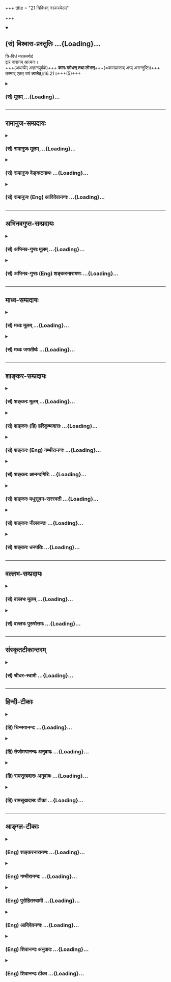 +++
title = "21 त्रिविधन् नरकस्येदम्"

+++
<div class="js_include" newlevelforh1="2" title="(सं) विश्वास-प्रस्तुतिः" unfilled url="/purANam_vaiShNavam/mahAbhAratam/06-bhIShma-parva/03-bhagavad-gItA-parva/saMskRtam/vishvAsa-prastutiH/16_daivAsura-sampad-vib/21_trividhan_narakas.md">
<details open><summary><h2>(सं) विश्वास-प्रस्तुतिः ...{Loading}...</h2></summary>

त्रि-विधं नरकस्येदं  
द्वारं नाशनम् आत्मनः।  
+++(अधर्म्यम् अज्ञानपूर्वकं)+++ **कामः क्रोधस् तथा लोभस्**+++(=कामप्राप्ताव् अप्य् असन्तुष्टिः)+++  
तस्माद् एतत् त्रयं **त्यजेत्**॥16.21॥+++(5)+++
</details>
</div>
<div class="js_include collapsed" newlevelforh1="3" title="(सं) मूलम्" unfilled url="/purANam_vaiShNavam/mahAbhAratam/06-bhIShma-parva/03-bhagavad-gItA-parva/saMskRtam/mUlam/16_daivAsura-sampad-vib/21_trividhan_narakas.md">
<details><summary><h3>(सं) मूलम् ...{Loading}...</h3></summary>

त्रिविधं नरकस्येदं द्वारं नाशनमात्मनः।  
कामः क्रोधस्तथा लोभस्तस्मादेतत्त्रयं त्यजेत्।।16.21।।
</details>
</div>


_________________
## रामानुज-सम्प्रदायः
<div class="js_include collapsed" newlevelforh1="3" title="(सं) रामानुजः मूलम्" unfilled url="/purANam_vaiShNavam/mahAbhAratam/06-bhIShma-parva/03-bhagavad-gItA-parva/saMskRtam/rAmAnujaH/mUlam/16_daivAsura-sampad-vib/21_trividhan_narakas.md">
<details><summary><h3>(सं) रामानुजः मूलम् ...{Loading}...</h3></summary>

।।16.21।। अस्य **असुरस्वभावरूपस्य नरकस्य एतत् त्रिविधं द्वारम्** तत् च
**आत्मनो नाशनम् काम क्रोधः लोभ** इति। त्रयाणां स्वरूपं पूर्वम् एव
व्याख्यातम्। द्वारं मार्गो हेतुः इत्यर्थः। **तस्मात्** एतत् त्रयं
त्यजेत्। तस्माद् अतिघोरनरकहेतुत्वात् कामक्रोधलोभानाम् एतत् त्रितयं दूरतः
परित्यजेत्।

</details>
</div>
<div class="js_include collapsed" newlevelforh1="3" title="(सं) रामानुजः वेङ्कटनाथः" unfilled url="/purANam_vaiShNavam/mahAbhAratam/06-bhIShma-parva/03-bhagavad-gItA-parva/saMskRtam/rAmAnujaH/venkaTanAthaH/16_daivAsura-sampad-vib/21_trividhan_narakas.md">
<details><summary><h3>(सं) रामानुजः वेङ्कटनाथः ...{Loading}...</h3></summary>

  
  
।।16.21।। अवश्यपरिहरणीयं सङ्क्षिप्योच्यत इत्यभिप्रायेणानन्तरग्रन्थं
सङ्गमयति -- अस्येति। यथावस्थितस्यात्मनोऽप्राप्तिरेव ह्यात्मनाशः; स
चासुरस्वभाव एवेत्यभिप्रायेणाऽऽहआसुरस्वभावस्यात्मनाशस्येति। मूलच्छेदात्
सर्वोऽप्यासुरस्वभावश्छिन्न
एवेत्यभिप्रायेणाऽऽहमूलहेतुमिति। आसुरस्वभावरूपस्य नरकस्येति -- एतस्मादधिकं
किमन्यन्नरकं इति भावः। आसुरस्वभावपरिहारार्थं हि तन्मूलोपदेशोऽयमिति
वा;तमोद्वारैः इत्यनन्तरैकार्थ्यं वा विवक्षितम्। आत्मनो नाशनमिति --
असन्नेव स भवति \[तै.उ.2।6।1\] इत्यादिक्रमेणेति भावः। प्रवेशहेतुर्हि
द्वारं; तेनापि प्राप्तिमात्रहेतुत्वमिह
विवक्षितमित्यभिप्रायेणोपचारावलम्बनक्रममाहमार्गो हेतुरित्यर्थ इति। द्वारं
नाशनं प्रविशन्नेव नश्यतीति भावः। त्याज्यस्य
दोषोक्तिस्त्यागविध्युपकारिकेत्यभिप्रायेणाऽऽह -- तस्मादिति। रौरवादिर्नरकः
पापक्षयहेतुः आसुरस्वभावस्त्वसौ पापार्जनहेतुत्वादतिघोर
इत्यभिप्रायेणाऽऽहअतिघोरनरकहेतुत्वादिति। सर्वस्यासुरस्वभावस्य
परित्याज्यत्वेऽपि विशेषनिषेधोऽत्यन्तपरिहरणीयत्वज्ञापनायेत्याह -- दूरतः
परित्यजेदिति।  
  

</details>
</div>
<div class="js_include collapsed" newlevelforh1="3" title="(सं) रामानुजः (Eng) आदिदेवानन्दः" unfilled url="/purANam_vaiShNavam/mahAbhAratam/06-bhIShma-parva/03-bhagavad-gItA-parva/saMskRtam/rAmAnujaH/english/AdidevAnandaH/16_daivAsura-sampad-vib/21_trividhan_narakas.md">
<details><summary><h3>(सं) रामानुजः (Eng) आदिदेवानन्दः ...{Loading}...</h3></summary>

16.21 Those three which constitute the 'gateway of this hell' in the
shape of demoniac nature, and are destructive of the self (Atman) - are
known as desire, wrath and greed. The nature of these has already been
explained. 'Gateway' (Dvara) means the path, the cause. Therefore, one
should renounce these three. Therefore, since they constitute the cause
of the extremely dreadful Naraka, one should wholly renounce this triad
- desire, wrath and greed.

</details>
</div>


_________________
## अभिनवगुप्त-सम्प्रदायः
<div class="js_include collapsed" newlevelforh1="3" title="(सं) अभिनव-गुप्तः मूलम्" unfilled url="/purANam_vaiShNavam/mahAbhAratam/06-bhIShma-parva/03-bhagavad-gItA-parva/saMskRtam/abhinava-guptaH/mUlam/16_daivAsura-sampad-vib/21_trividhan_narakas.md">
<details><summary><h3>(सं) अभिनव-गुप्तः मूलम् ...{Loading}...</h3></summary>

।।16.21 -- 16.22।। त्रिविधमिति। एतैरिति। यत कामादिकं त्रयं +++(N त्रितयम्)+++
नरकस्य द्वारं; तस्मात् एतत्,त्यज़ेत्।

</details>
</div>
<div class="js_include collapsed" newlevelforh1="3" title="(सं) अभिनव-गुप्तः (Eng) शङ्करनारायणः" unfilled url="/purANam_vaiShNavam/mahAbhAratam/06-bhIShma-parva/03-bhagavad-gItA-parva/saMskRtam/abhinava-guptaH/english/shankaranArAyaNaH/16_daivAsura-sampad-vib/21_trividhan_narakas.md">
<details><summary><h3>(सं) अभिनव-गुप्तः (Eng) शङ्करनारायणः ...{Loading}...</h3></summary>

16.21 See Coment under 16.22

</details>
</div>


_________________
## माध्व-सम्प्रदायः
<div class="js_include collapsed" newlevelforh1="3" title="(सं) मध्वः मूलम्" unfilled url="/purANam_vaiShNavam/mahAbhAratam/06-bhIShma-parva/03-bhagavad-gItA-parva/saMskRtam/madhvaH/mUlam/16_daivAsura-sampad-vib/21_trividhan_narakas.md">
<details><summary><h3>(सं) मध्वः मूलम् ...{Loading}...</h3></summary>

।।16.21।। Sri Madhvacharya did not comment on this sloka.,

</details>
</div>
<div class="js_include collapsed" newlevelforh1="3" title="(सं) मध्वः जयतीर्थः" unfilled url="/purANam_vaiShNavam/mahAbhAratam/06-bhIShma-parva/03-bhagavad-gItA-parva/saMskRtam/madhvaH/jayatIrthaH/16_daivAsura-sampad-vib/21_trividhan_narakas.md">
<details><summary><h3>(सं) मध्वः जयतीर्थः ...{Loading}...</h3></summary>

।।16.21।। Sri Jayatirtha did not comment on this sloka.  
  

</details>
</div>


_________________
## शाङ्कर-सम्प्रदायः
<div class="js_include collapsed" newlevelforh1="3" title="(सं) शङ्करः मूलम्" unfilled url="/purANam_vaiShNavam/mahAbhAratam/06-bhIShma-parva/03-bhagavad-gItA-parva/saMskRtam/shankaraH/mUlam/16_daivAsura-sampad-vib/21_trividhan_narakas.md">
<details><summary><h3>(सं) शङ्करः मूलम् ...{Loading}...</h3></summary>

।।16.21।। --,**त्रिविधं** त्रिप्रकारं **नरकस्य** प्राप्तौ **इदं द्वारं
नाशनम् आत्मनः;** यत् द्वारं प्रविशन्नेव नश्यति आत्मा कस्मैचित्
पुरुषार्थाय योग्यो न भवति इत्येतत्; अतः उच्यते द्वारं नाशनमात्मनः इति।
किं तत् **कामः क्रोधः तथा लोभः। तस्मात् एतत् त्रयं त्यजेत्।** यतः एतत्
द्वारं नाशनम् आत्मनः तस्मात् कामादित्रयमेतत् त्यजेत्।। त्यागस्तुतिरियम्
--,

</details>
</div>
<div class="js_include collapsed" newlevelforh1="3" title="(सं) शङ्करः (हि) हरिकृष्णदासः" unfilled url="/purANam_vaiShNavam/mahAbhAratam/06-bhIShma-parva/03-bhagavad-gItA-parva/saMskRtam/shankaraH/hindI/harikRShNadAsaH/16_daivAsura-sampad-vib/21_trividhan_narakas.md">
<details><summary><h3>(सं) शङ्करः (हि) हरिकृष्णदासः ...{Loading}...</h3></summary>

।।16.21।। अब यह समस्त आसुरी सम्पत्तिका संक्षेप कहा जाता है। जिन ( कामादि
) तीन भेदोंमें; आसुरी सम्पत्तिके अनन्त भेद होनेपर भी सबका अन्तर्भाव हो
जाता है; जिन तीनोंका नाश करनेसे सब दोषोंका नाश करना हो जाता है और जो सब
अनर्थोंके मूल कारण हैं; उनका वर्णन किया जाता है --, आत्माका नाश
करनेवाले; ये तीन प्रकारके दोष; नरकप्राप्तिके द्वार हैं। इनमें प्रवेश
करनेमात्रसे ही आत्मा नष्ट हो जाता है; अर्थात् किसी पुरुषार्थके योग्य
नहीं रहता। इसलिये ये तीनों आत्माका नाश करनेवाले द्वार कहलाते हैं। वे कौन
हैं काम; क्रोध और लोभ। सुतरां इन तीनोंका त्याग कर देना चाहिये। क्योंकि
ये काम आदि तीनों नरकद्वार आत्माका नाश करनेवाले हैं; इसलिये इनका त्याग कर
देना चाहिये। यह त्यागकी स्तुति है।

</details>
</div>
<div class="js_include collapsed" newlevelforh1="3" title="(सं) शङ्करः (Eng) गम्भीरानन्दः" unfilled url="/purANam_vaiShNavam/mahAbhAratam/06-bhIShma-parva/03-bhagavad-gItA-parva/saMskRtam/shankaraH/english/gambhIrAnandaH/16_daivAsura-sampad-vib/21_trividhan_narakas.md">
<details><summary><h3>(सं) शङ्करः (Eng) गम्भीरानन्दः ...{Loading}...</h3></summary>

16.21 Idam, this; dvaram, door; narakasya, of hell-for entering it;
which is the nasanam, destroyer; atmanah, of the soul; is trividham of
three kinds. It is that by the mere entry into which the soul perishes,
i.e., it ceases to be fit for attaining any human goal. hence it is said
that it is the door which is the destroyer of the soul. Which is that;
Kamah, passion; krodhah, anger; and also lobhah, greed. Tasmat,
therefore; tyajet, one shoud forsake; etat trayam, these three. Since
this door is the destroyer of the soul, therefore one should renounce
this group of three-passion etc. This is a eulogy of renunciation.

</details>
</div>
<div class="js_include collapsed" newlevelforh1="3" title="(सं) शङ्करः आनन्दगिरिः" unfilled url="/purANam_vaiShNavam/mahAbhAratam/06-bhIShma-parva/03-bhagavad-gItA-parva/saMskRtam/shankaraH/AnandagiriH/16_daivAsura-sampad-vib/21_trividhan_narakas.md">
<details><summary><h3>(सं) शङ्करः आनन्दगिरिः ...{Loading}...</h3></summary>

।।16.21।। कथमासुरीसंपदनन्तभेदवती पुरुषायुषेणापि परिहर्तुं
शक्येतेत्याशङ्क्याह -- **सर्वस्या इति।** संक्षेपोक्तिफलमाह --
**यस्मिन्निति।** कामादौ त्रिविधे सर्वस्यासुरसंपद्भेदस्यान्तर्भावेऽपि
कथमसौ परिह्रियते तत्राह -- **यत्परिहारेणेति।**
कामादिपरिहारेणासुरीसंपद्भेदपरिहारेऽपि कथं सर्वानर्थपरिवर्जनमित्याशङ्कयाह
-- **यन्मूलमिति।** कथमात्मनो नित्यस्य नाशशङ्केति तत्राह --
**कस्मैचिदिति।** त्रिविधमपि सामान्यतो दर्शितमाकाङ्क्षाद्वारा विशेषतो
दर्शयति -- **किं तदिति।** तस्मादिति व्याचष्टे -- **यत इति।**
कामादित्यागे सत्यनर्थाचरणश्रेयःप्रतिबन्धानिवृत्ती स्यातामिति भावः।

</details>
</div>
<div class="js_include collapsed" newlevelforh1="3" title="(सं) शङ्करः मधुसूदन-सरस्वती" unfilled url="/purANam_vaiShNavam/mahAbhAratam/06-bhIShma-parva/03-bhagavad-gItA-parva/saMskRtam/shankaraH/madhusUdana-sarasvatI/16_daivAsura-sampad-vib/21_trividhan_narakas.md">
<details><summary><h3>(सं) शङ्करः मधुसूदन-सरस्वती ...{Loading}...</h3></summary>

।।16.21।। नन्वासुरी संपदनन्तभेदवती कथं पुरुषायुषेणापि परिहर्तुं
शक्येतेत्याशङ्क्य तां संक्षिप्याह -- त्रिविधमिति। इदं त्रिविधं
त्रिप्रकारं नरकस्य प्राप्तौ द्वारं साधनं सर्वस्या आसुर्याः संपदो
मूलभूतमात्मनो नाशनं सर्वपुरुषार्थायोग्यतासंपादनेनात्यन्ताधमयोनिप्रापकं।
किंतदित्यत आह। कामक्रोधस्तथा लोभ इति प्राग्व्याख्यातम्।
यस्मादेतत्त्रयमेव सर्वानर्थमूलं तस्मादेतत्त्रयं त्यजेत्।
एतत्त्रयत्यागेनैव सर्वाप्यासुरीसंपत्त्यक्ता भवति। एतत्त्रयत्यागश्च
उत्पन्नस्य विवेकेन कार्यप्रतिबन्धस्ततः परं चानुत्पत्तिरिति द्रष्टव्यम्।

</details>
</div>
<div class="js_include collapsed" newlevelforh1="3" title="(सं) शङ्करः नीलकण्ठः" unfilled url="/purANam_vaiShNavam/mahAbhAratam/06-bhIShma-parva/03-bhagavad-gItA-parva/saMskRtam/shankaraH/nIlakaNThaH/16_daivAsura-sampad-vib/21_trividhan_narakas.md">
<details><summary><h3>(सं) शङ्करः नीलकण्ठः ...{Loading}...</h3></summary>

।।16.21।। संक्षेपमासुर्याः संपत्तेराह -- **त्रिविधमिति।**

</details>
</div>
<div class="js_include collapsed" newlevelforh1="3" title="(सं) शङ्करः धनपतिः" unfilled url="/purANam_vaiShNavam/mahAbhAratam/06-bhIShma-parva/03-bhagavad-gItA-parva/saMskRtam/shankaraH/dhanapatiH/16_daivAsura-sampad-vib/21_trividhan_narakas.md">
<details><summary><h3>(सं) शङ्करः धनपतिः ...{Loading}...</h3></summary>

।।16.21।। नन्वनन्तभेदवतीयमासुरी संपत्पुरुषायुणापि
परिहर्तुमशक्येत्याशङ्क्य सर्व आसुरीसंपद्भेदोऽनन्तोऽपि यस्मिन्नन्तर्भवति
यत्परिहारेण परिहृतश्च भवति तत्सर्वानर्थमूलबूतं दर्शयति। त्रिविधं
त्रिप्रकारमिदं नरकस्य प्राप्तौ द्वारमात्मनो नाशनं यद्द्वारं
प्रविशन्नेवात्मा नश्यति न कस्मैचित्पुरुषार्थाय योग्यो भवति। किं तत् कामः
क्रोधस्तथा क्षोभः इति त्रिविधं नरकस्य द्वारं नाशनमात्मनः
तस्मादेतत्कामादित्रयं श्रेयोर्थी त्यजेत्।

</details>
</div>


_________________
## वल्लभ-सम्प्रदायः
<div class="js_include collapsed" newlevelforh1="3" title="(सं) वल्लभः मूलम्" unfilled url="/purANam_vaiShNavam/mahAbhAratam/06-bhIShma-parva/03-bhagavad-gItA-parva/saMskRtam/vallabhaH/mUlam/16_daivAsura-sampad-vib/21_trividhan_narakas.md">
<details><summary><h3>(सं) वल्लभः मूलम् ...{Loading}...</h3></summary>

।।16.21।। एतदासुरभावत आत्मनाशे मूलं हेतुमाह -- त्रिविधमिति। अस्यासुरस्य
भावस्य नारकस्य त्रिधा मतं द्वारं कामश्च लोभश्च क्रोधः; तस्मादेतत्त्रयं
त्यजेदिति तन्त्रान्तरवाक्येनैकार्थयति कामः क्रोधस्तथा लोभ
इतितस्मादेतत्त्रयं त्यजेत् इति हितोपदेशः।

</details>
</div>
<div class="js_include collapsed" newlevelforh1="3" title="(सं) वल्लभः पुरुषोत्तमः" unfilled url="/purANam_vaiShNavam/mahAbhAratam/06-bhIShma-parva/03-bhagavad-gItA-parva/saMskRtam/vallabhaH/puruShottamaH/16_daivAsura-sampad-vib/21_trividhan_narakas.md">
<details><summary><h3>(सं) वल्लभः पुरुषोत्तमः ...{Loading}...</h3></summary>

  
  
।।16.21।। तेषु तदभावात्तथा उक्तासुरसङ्गात्तन्मुख्यधर्मत्रयोत्पत्तिः
स्यात्तच्च नरकद्वारं तत्र गमनसाधनरूपमतस्तत्सङ्गत्यागमाह -- त्रिविधमिति।
इदमग्रे वक्ष्यमाणं त्रिविधं नरकस्य द्वारं प्रवेशसाधनमित्यर्थः। कीदृशं
द्वारम् आत्मनो जीवस्य नाशनं विनाशकर्तृ; संसारपातनात् तद्विवेचयतिकामः
क्रोधस्तथा लोभः इति। कामः स्वरमणानन्देच्छारूपः; क्रोधः अकारणहृत्तापरूपः;
लोभः सर्वगुणनाशकपरस्वप्राप्तीच्छारूपः; तस्मात् असुरात् () एतत् त्रितयं
स्यादतस्त्यजेत् तत्सङ्गमिति शेषः।  
  

</details>
</div>


_________________
## संस्कृतटीकान्तरम्
<div class="js_include collapsed" newlevelforh1="3" title="(सं) श्रीधर-स्वामी" unfilled url="/purANam_vaiShNavam/mahAbhAratam/06-bhIShma-parva/03-bhagavad-gItA-parva/saMskRtam/shrIdhara-svAmI/16_daivAsura-sampad-vib/21_trividhan_narakas.md">
<details><summary><h3>(सं) श्रीधर-स्वामी ...{Loading}...</h3></summary>

।।16.21।। उक्तानामासुरदोषाणां मध्ये सकलदोषमूलभूतं दोषत्रयं सर्वथा
वर्जनीयमित्याह **-- त्रिविधमिति।** कामः क्रोधो लोभश्चेतीदं त्रिविधं
नरकस्य द्वारम्। अतएवात्मनो नाशनं नीचयोनिप्रापकम्। तस्मादेतत्त्रयं
सर्वात्मना त्यजेत्।

</details>
</div>


_________________
## हिन्दी-टीकाः
<div class="js_include collapsed" newlevelforh1="3" title="(हि) चिन्मयानन्दः" unfilled url="/purANam_vaiShNavam/mahAbhAratam/06-bhIShma-parva/03-bhagavad-gItA-parva/hindI/chinmayAnandaH/16_daivAsura-sampad-vib/21_trividhan_narakas.md">
<details><summary><h3>(हि) चिन्मयानन्दः ...{Loading}...</h3></summary>

।।16.21।। स्वर्ग सुखरूप है; तो नरक दुखरूप। अत इसी जीवन में भी मनुष्य
अपनी मनस्थिति में स्वर्ग और नरक का अनुभव कर सकता है। शास्त्र प्रमाण से
स्वर्ग और नरक के अस्तित्व का भी ज्ञान होता है। इस श्लोक में नरक के
त्रिविध द्वार बताये गये हैं। इस सम्पूर्ण अध्याय का प्रय़ोजन मनुष्य का
आसुरी अवस्था से उद्धार कर उसे निस्वार्थ सेवा तथा आत्मानन्द का अनुभव
कराना है। काम; क्रोध और लोभ जहाँ काम है वहीं क्रोध का होना स्वाभाविक है।
किसी विषय को सुख का साधन समझकर उसका निरन्तर चिन्तन करने से उस विषय की
कामना उत्पन्न होती है। यदि इस कामनापूर्ति में कोई बाधा आती है; तो उससे
क्रोध उत्पन्न होता है। यदि कामना तीव्र हो; तो क्रोध भी इतना उग्र रूप
होता है कि वह जीवन की नौका को इतस्तत प्रक्षेपित कर; छिन्नभिन्न करके अन्त
में उसे डुबो देता है। यदि कामना पूर्ण हो जाती है; तो मनुष्य का लोभ बढ़ता
जाता है और इस प्रकार; उसकी शक्ति का ह्रास होता जाता है। असन्तुष्टि का वह
भाव लोभ कहलाता है; जो हमारे वर्तमान सन्तुष्टि के भाव को विषाक्त करता है।
लोभी पुरुष को कभी शान्ति और सुख प्राप्त नहीं होता; क्योंकि असन्तोष ही
लोभ का स्वभाव है। काम; क्रोध और लोभ के इस क्रिया प्रतिक्रिया रूप संबंध को
हम समझ लें; तो भगवान् का निष्कर्ष हमें स्वीकार करना ही पड़ेगा कि इसलिए
इन तीनों को त्याग देना चाहिए। इन तीनों के त्याग की स्तुति करते हुए कहते
हैं

</details>
</div>
<div class="js_include collapsed" newlevelforh1="3" title="(हि) तेजोमयानन्दः अनुवादः" unfilled url="/purANam_vaiShNavam/mahAbhAratam/06-bhIShma-parva/03-bhagavad-gItA-parva/hindI/tejomayAnandaH/anuvAdaH/16_daivAsura-sampad-vib/21_trividhan_narakas.md">
<details><summary><h3>(हि) तेजोमयानन्दः अनुवादः ...{Loading}...</h3></summary>

।।16.21।। काम, क्रोध और लोभ ये आत्मनाश के त्रिविध द्वार हैं, इसलिए इन
तीनों को त्याग देना चाहिए।।

</details>
</div>
<div class="js_include collapsed" newlevelforh1="3" title="(हि) रामसुखदासः अनुवादः" unfilled url="/purANam_vaiShNavam/mahAbhAratam/06-bhIShma-parva/03-bhagavad-gItA-parva/hindI/rAmasukhadAsaH/anuvAdaH/16_daivAsura-sampad-vib/21_trividhan_narakas.md">
<details><summary><h3>(हि) रामसुखदासः अनुवादः ...{Loading}...</h3></summary>

।।16.21।। काम, क्रोध और लोभ -- ये तीन प्रकारके नरकके दरवाजे जीवात्माका
पतन करनेवाले हैं, इसलिये इन तीनोंका त्याग कर देना चाहिये।

</details>
</div>
<div class="js_include collapsed" newlevelforh1="3" title="(हि) रामसुखदासः टीका" unfilled url="/purANam_vaiShNavam/mahAbhAratam/06-bhIShma-parva/03-bhagavad-gItA-parva/hindI/rAmasukhadAsaH/TIkA/16_daivAsura-sampad-vib/21_trividhan_narakas.md">
<details><summary><h3>(हि) रामसुखदासः टीका ...{Loading}...</h3></summary>

।।16.21।।***व्याख्या --***  **कामः क्रोधस्तथा लोभस्त्रिविधं नरकस्येदं
द्वारम् --** भगवान्ने पाँचवें श्लोकमें कहा था कि दैवीसम्पत्ति मोक्षके
लिये और आसुरीसम्पत्ति बन्धनके लिये है। तो वह आसुरीसम्पत्ति आती कहाँसे है
जहाँ संसारकी कामना होती है। संसारके भोगपदार्थोंका संग्रह; मान; बड़ाई;
आराम आदि जो अच्छे दीखते हैं; उनमें जो महत्त्वबुद्धि या आकर्षण है; बस;
वही मनुष्यको नरकोंकी तरफ ले जानेवाला है। इसलिये काम; क्रोध; लोभ; मोह; मद
और मत्सर -- ये ष़ड्रिपु माने गये हैं। इनमेंसे कहींपर तीनका; कहींपर दोका
और कहींपर एकका कथन किया जाता है; पर वे सब मिलेजुले हैं; एक ही धातुके
हैं। इन सबमें काम ही मूल है क्योंकि कामनाके कारण ही आदमी बँधता है (गीता
5। 12)। तीसरे अध्यायके छत्तीसवें श्लोकमें अर्जुनने पूछा था कि मनुष्य न
चाहता हुआ भी पापका आचरण क्यों करता है उसके उत्तरमें भगवान्ने काम और
क्रोध -- ये दो शत्रु बताये। परन्तु उन दोनोंमें भी **एष** शब्द देकर
कामनाको ही मुख्य बताया क्योंकि कामनामें विघ्न पड़नेपर क्रोध आता है। यहाँ
काम; क्रोध और लोभ -- ये तीन शत्रु बताते हैं। तात्पर्य है कि भोगोंकी तरफ
वृत्तियोंका होना काम है और संग्रहकी तरफ वृत्तियोंका होना लोभ है। जहाँ
काम शब्द अकेला आता है; वहाँ उसके अन्तर्गत ही भोग और संग्रहकी इच्छा आती
है। परन्तु जहाँ काम और लोभ -- दोनों स्वतन्त्ररूपसे आते हैं; वहाँ भोगकी
इच्छाको लेकर काम और संग्रहकी इच्छाको लेकर लोभ आता है और इन दोनोंमें बाधा
पड़नेपर क्रोध आता है। जब काम; क्रोध और लोभ -- तीनों अधिक बढ़ जाते हैं;
तब मोह होता है।  
  
कामसे क्रोध पैदा होता है और क्रोधसे सम्मोह हो जाता है (गीता 2। 62 --
63)। यदि कामनामें बाधा न पड़े; तो लोभ पैदा होता है और लोभसे सम्मोह हो
जाता है। वास्तवमें यह काम ही क्रोध और लोभका रूप धारण कर लेता है। सम्मोह
हो जानेपर तमोगुण आ जाता है। फिर तो पूरी आसुरी सम्पत्ति आ जाती
है।**नाशनमात्मनः --** काम; क्रोध और लोभ -- ये तीनों मनुष्यका पतन
करनेवाले हैं। जिनका उद्देश्य भोग भोगना और संग्रह करना होता है; वे लोग
(अपनी समझसे) अपनी उन्नति करनेके लिये इन तीनों दोषोंको हितकारी मान लेते
हैं। उनका यही भाव रहता है कि हम लोग काम आदिसे सुख पायेंगे; आरामसे
रहेंगे; खूब भोग भोगेंगे। यह भाव ही उनका पतन कर देता है।**तस्मादेतत्त्रयं
त्यजेत् --** ये काम; क्रोध आदि नरकोंके दरवाजे हैं। इसलिये मनुष्य इनका
त्याग कर दे। इनका त्याग कैसे करे तीसरे अध्यायके चौंतीसवें श्लोकमें
भगवान्ने बताया है कि प्रत्येक इन्द्रियके विषयमें अनुकूलता और
प्रतिकूलताको लेकर राग (काम) और द्वेष (क्रोध) स्थित रहते हैं। साधकको
चाहिये कि वह इनके वशीभूत न हो। वशीभूत न होनेका अर्थ है कि काम; क्रोध;
लोभको लेकर अर्थात् इनके आश्रित होकर कोई कार्य न करे क्योंकि इनके वशीभूत
होकर शास्त्र; धर्म और लोकमर्यादाके विरुद्ध कार्य करनेसे मनुष्यका पतन हो
जाता है।  
  
***सम्बन्ध --***  अब भगवान्; काम; क्रोध और लोभसे रहित होनेका माहात्म्य
बताते हैं --

</details>
</div>


_________________
## आङ्ग्ल-टीकाः
<div class="js_include collapsed" newlevelforh1="3" title="(Eng) शङ्करनारायणः" unfilled url="/purANam_vaiShNavam/mahAbhAratam/06-bhIShma-parva/03-bhagavad-gItA-parva/english/shankaranArAyaNaH/16_daivAsura-sampad-vib/21_trividhan_narakas.md">
<details><summary><h3>(Eng) शङ्करनारायणः ...{Loading}...</h3></summary>

16.21. To the hell, three-fold is the gate that ruins the Self : \[They
are\] desire, anger as well as greed. Hence one should avoid these
three.

</details>
</div>
<div class="js_include collapsed" newlevelforh1="3" title="(Eng) गम्भीरानन्दः" unfilled url="/purANam_vaiShNavam/mahAbhAratam/06-bhIShma-parva/03-bhagavad-gItA-parva/english/gambhIrAnandaH/16_daivAsura-sampad-vib/21_trividhan_narakas.md">
<details><summary><h3>(Eng) गम्भीरानन्दः ...{Loading}...</h3></summary>

16.21 This door of hell, which is the destroyer of the soul, is of three
kinds-passion, anger and also greed. Therefore one should forsake these
three.

</details>
</div>
<div class="js_include collapsed" newlevelforh1="3" title="(Eng) पुरोहितस्वामी" unfilled url="/purANam_vaiShNavam/mahAbhAratam/06-bhIShma-parva/03-bhagavad-gItA-parva/english/purohitasvAmI/16_daivAsura-sampad-vib/21_trividhan_narakas.md">
<details><summary><h3>(Eng) पुरोहितस्वामी ...{Loading}...</h3></summary>

16.21 The gates of hell are three: lust, wrath and avarice. They destroy
the Self. Avoid them.

</details>
</div>
<div class="js_include collapsed" newlevelforh1="3" title="(Eng) आदिदेवनन्दः" unfilled url="/purANam_vaiShNavam/mahAbhAratam/06-bhIShma-parva/03-bhagavad-gItA-parva/english/AdidevanandaH/16_daivAsura-sampad-vib/21_trividhan_narakas.md">
<details><summary><h3>(Eng) आदिदेवनन्दः ...{Loading}...</h3></summary>

16.21 Desire, wrath and greed - this is the triple gateway to Naraka,
ruinous to the self. Therefore one should abandon these three.

</details>
</div>
<div class="js_include collapsed" newlevelforh1="3" title="(Eng) शिवानन्दः अनुवादः" unfilled url="/purANam_vaiShNavam/mahAbhAratam/06-bhIShma-parva/03-bhagavad-gItA-parva/english/shivAnandaH/anuvAdaH/16_daivAsura-sampad-vib/21_trividhan_narakas.md">
<details><summary><h3>(Eng) शिवानन्दः अनुवादः ...{Loading}...</h3></summary>

16.21 Triple is the gate of this hell, destructive of the self lust,
anger and greed; therefore one should abandon these three.

</details>
</div>
<div class="js_include collapsed" newlevelforh1="3" title="(Eng) शिवानन्दः टीका" unfilled url="/purANam_vaiShNavam/mahAbhAratam/06-bhIShma-parva/03-bhagavad-gItA-parva/english/shivAnandaH/TIkA/16_daivAsura-sampad-vib/21_trividhan_narakas.md">
<details><summary><h3>(Eng) शिवानन्दः टीका ...{Loading}...</h3></summary>

16.21 त्रिविधम् triple; नरकस्य of hell; इदम् this; द्वारम् gate; नाशनम्
destructive; आत्मनः of the self; कामः lust; क्रोधः anger; तथा also; लोभः
greed; तस्मात् therefore; एतत् this; त्रयम् three; त्यजेत् (one) should
abandon.Commentary Lust; anger and greed; -- these highway robbers will
cause a man to fall into the dark abyss of hell; misery or grief. These
are the three fountainheads of misery. These three constitute the
gateway leading to the lowest of hells. These are the enemies of peace;
devotion and knowledge. When these evil modifications of the mind arise
in it; man loses his balance or poise and discrimination and commits
various evil actions.Lust; anger and greed denote selfblindness and
ignorance; for there are no Vasanas; wants; anger; or greed in Brahman
or the pure immortal Self.Narakasya dvaram The gate to hell The gate
leading to hell. The self is destroyed by merely entering at the gate;
i.e.; it is not fit to do any right exertion to attain the goal of
life.As this gate causes selfdestruction; let everyone renounce these
three. (Cf.III.47)In the next verse the man who has abandoned these
three evils is highyl eulogised.

</details>
</div>
